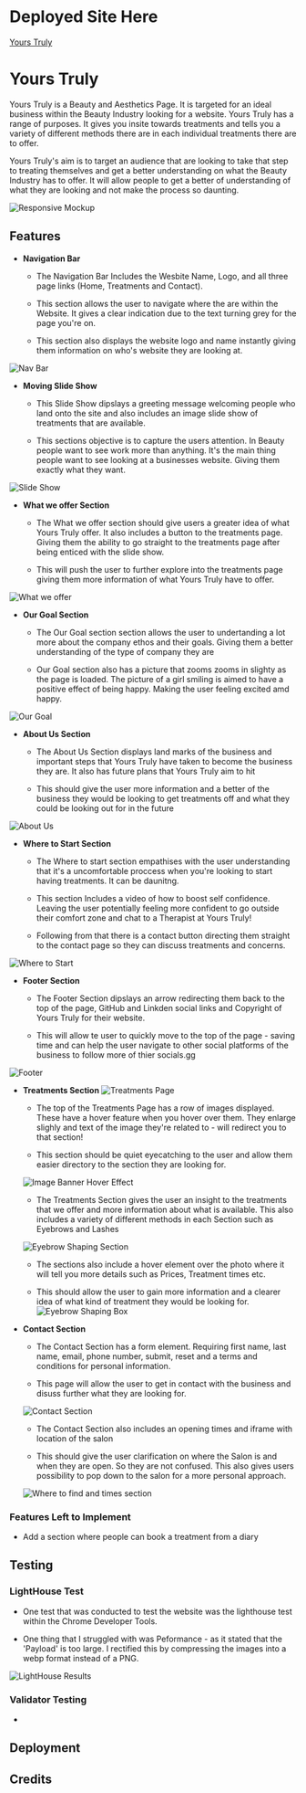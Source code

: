 # Deployed Site Here
[Yours Truly](https://cmorgan21.github.io/Yours-Truly/)

# Yours Truly 
Yours Truly is a Beauty and Aesthetics Page. It is targeted for an ideal business within the Beauty Industry looking for a website. Yours Truly has a range of purposes. It gives you insite towards treatments and tells you a variety of different methods there are in each individual treatments there are to offer.

Yours Truly's aim is to target an audience that are looking to take that step to treating themselves and get a better understanding on what the Beauty Industry has to offer. It will allow people to get a better of understanding of what they are looking and not make the process so daunting.

![Responsive Mockup](/README-images/amiresponsive-yourstruly.png)

## Features 

- __Navigation Bar__
    - The Navigation Bar Includes the Wesbite Name, Logo, and all three page links (Home, Treatments and Contact).

    - This section allows the user to navigate where the are within the Website. 
    It gives a clear indication due to the text turning grey for the page you're on.

    - This section also displays the website logo and name instantly giving them information on who's website they are looking at.

![Nav Bar](/README-images/navbar-yourstruly.png)

- __Moving Slide Show__
    - This Slide Show dipslays a greeting message welcoming people who land onto the site and also includes an image slide show of treatments that are available.

    - This sections objective is to capture the users attention. In Beauty people want to see work more than anything. It's the main thing people want to see looking at a businesses website. Giving them exactly what they want.

![Slide Show](/README-images/slideshow-yourstruly.png)

- __What we offer Section__
    - The What we offer section should give users a greater idea of what Yours Truly offer. It also includes a button to the treatments page. Giving them the ability to go straight to the treatments page after being enticed with the slide show.

    - This will push the user to further explore into the treatments page giving them more information of what Yours Truly have to offer.

![What we offer](/README-images/what-we-offer-yourstruly.png)

- __Our Goal Section__
    - The Our Goal section section allows the user to undertanding a lot more about the company ethos and their goals. Giving them a better understanding of the type of company they are

    - Our Goal section also has a picture that zooms zooms in slighty as the page is loaded. The picture of a girl smiling is aimed to have a positive effect of being happy. Making the user feeling excited amd happy.

![Our Goal](/README-images/ourgoal-yourstruly.png)

- __About Us Section__

    - The About Us Section displays land marks of the business and important steps that Yours Truly have taken to become the business they are. It also has future plans that Yours Truly aim to hit

    - This should give the user more information and a better of the business they would be looking to get treatments off and what they could be looking out for in the future

![About Us](/README-images/aboutus-yourstruly.png)

- __Where to Start Section__ 

    - The Where to start section empathises with the user understanding that it's a uncomfortable proccess when you're looking to start having treatments. It can be daunitng.

    - This section Includes a video of how to boost self confidence. Leaving the user potentially feeling more confident to go outside their comfort zone and chat to a Therapist at Yours Truly! 
    - Following from that there is a contact button directing them straight to the contact page so they can discuss treatments and concerns.



![Where to Start](/README-images/wheretostart-yourstruly.png)

- __Footer Section__ 

    - The Footer Section dipslays an arrow redirecting them back to the top of the page, GitHub and Linkden social links and Copyright of Yours Truly for their website.

    - This will allow te user to quickly move to the top of the page - saving time and can help the user navigate to other social platforms of the business to follow more of thier socials.gg



![Footer](/README-images/footer-yourstruly.png)

- __Treatments Section__
![Treatments Page](/README-images/treatments-yourstruly.png)

    - The top of the Treatments Page has a row of images displayed. These have a hover feature when you hover over them. They enlarge slighly and text of the image they're related to - will redirect you to that section!

    - This section should be quiet eyecatching to the user and allow them easier directory to the section they are looking for.

    ![Image Banner Hover Effect](/README-images/EyebrowImageRedirector.png)



    - The Treatments Section gives the user an insight to the treatments that we offer and more information about what is available. This also includes a variety of different methods in each Section such as Eyebrows and Lashes

    ![Eyebrow Shaping Section](/README-images/EyebrowShaping-yourstruly.png)

    - The sections also include a hover element over the photo where it will tell you more details such as Prices, Treatment times etc.

    - This should allow the user to gain more information and a clearer idea of what kind of treatment they would be looking for.
    ![Eyebrow Shaping Box](/README-images/EyebrowShaping-informationBox.png)





- __Contact Section__ 

    - The Contact Section has a form element. Requiring first name, last name, email, phone number, submit, reset and a terms and conditions for personal information. 

    - This page will allow the user to get in contact with the business and disuss further what they are looking for. 
    
    ![Contact Section](/README-images/contactpage-yourstruly.png)

    - The Contact Section also includes an opening times and iframe with location of the salon

    - This should give the user clarification on where the Salon is and when they are open. So they are not confused. This also gives users possibility to pop down to the salon for a more personal approach.

    ![Where to find and times section](/README-images/opening-where-yourstruly.png)

### Features Left to Implement 
- Add a section where people can book a treatment from a diary

## Testing
 ### LightHouse Test
- One test that was conducted to test the website was the lighthouse test within the Chrome Developer Tools. 

- One thing that I struggled with was Peformance - as it stated that the 'Payload' is too large. I rectified this by compressing the images into a webp format instead of a PNG.
    
![LightHouse Results](/README-images/lighthouse-test.png)

### Validator Testing 
- 

## Deployment 

## Credits 






